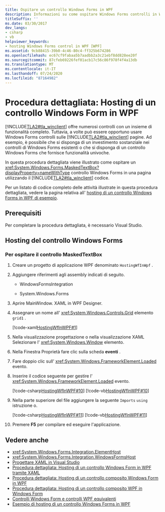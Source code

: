 ```yaml
---
title: Ospitare un controllo Windows Forms in WPF
description: Informazioni su come ospitare Windows Forms controlli in Windows Presentation Foundation, che fornisce già molti controlli con un set di funzionalità avanzate.
titleSuffix: ''
ms.date: 03/30/2017
dev_langs:
- csharp
- vb
helpviewer_keywords:
- hosting Windows Forms control in WPF [WPF]
ms.assetid: 9cb88415-39b0-4c46-80c4-ff325b674286
ms.openlocfilehash: ec67cf9fabaa5b7aadbb2a3c21ebf8dd828ee20f
ms.sourcegitcommit: 87cfeb69226fef01acb17c56c86f978f4f4a13db
ms.translationtype: MT
ms.contentlocale: it-IT
ms.lasthandoff: 07/24/2020
ms.locfileid: "87164982"
---
```

# <a name="walkthrough-hosting-a-windows-forms-control-in-wpf"></a>Procedura dettagliata: Hosting di un controllo Windows Form in WPF

[!INCLUDE[TLA2#tla_winclient](../../../../includes/tla2sharptla-winclient-md.md)] offre numerosi controlli con un insieme di funzionalità completo. Tuttavia, a volte può essere opportuno usare Windows Forms controlli sulle [!INCLUDE[TLA2#tla_winclient](../../../../includes/tla2sharptla-winclient-md.md)] pagine. Ad esempio, è possibile che si disponga di un investimento sostanziale nei controlli di Windows Forms esistenti o che si disponga di un controllo Windows Forms che fornisce funzionalità univoche.

In questa procedura dettagliata viene illustrato come ospitare un <xref:System.Windows.Forms.MaskedTextBox?displayProperty=nameWithType> controllo Windows Forms in una pagina utilizzando il [!INCLUDE[TLA2#tla_winclient](../../../../includes/tla2sharptla-winclient-md.md)] codice.

Per un listato di codice completo delle attività illustrate in questa procedura dettagliata, vedere la pagina relativa all' [hosting di un controllo Windows Forms in WPF di esempio](https://github.com/Microsoft/WPF-Samples/tree/master/Migration%20and%20Interoperability/HostingWfInWPF).

## <a name="prerequisites"></a>Prerequisiti

Per completare la procedura dettagliata, è necessario Visual Studio.

## <a name="hosting-the-windows-forms-control"></a>Hosting del controllo Windows Forms

### <a name="to-host-the-maskedtextbox-control"></a>Per ospitare il controllo MaskedTextBox

1. Creare un progetto di applicazione WPF denominato `HostingWfInWpf` .

2. Aggiungere riferimenti agli assembly indicati di seguito.

    - WindowsFormsIntegration

    - System.Windows.Forms

3. Aprire MainWindow. XAML in WPF Designer.

4. Assegnare un nome all' <xref:System.Windows.Controls.Grid> elemento `grid1` .

     [!code-xaml[HostingWfInWPF#1](~/samples/snippets/csharp/VS_Snippets_Wpf/HostingWfInWPF/CSharp/HostingWfInWPF/Window1.xaml#1)]

5. Nella visualizzazione progettazione o nella visualizzazione XAML Selezionare l' <xref:System.Windows.Window> elemento.

6. Nella Finestra Proprietà fare clic sulla scheda **eventi** .

7. Fare doppio clic sull' <xref:System.Windows.FrameworkElement.Loaded> evento.

8. Inserire il codice seguente per gestire l' <xref:System.Windows.FrameworkElement.Loaded> evento.

     [!code-csharp[HostingWfInWPF#10](~/samples/snippets/csharp/VS_Snippets_Wpf/HostingWfInWPF/CSharp/HostingWfInWPF/Window1.xaml.cs#10)]
     [!code-vb[HostingWfInWPF#10](~/samples/snippets/visualbasic/VS_Snippets_Wpf/HostingWfInWPF/VisualBasic/HostingWfInWpf/Window1.xaml.vb#10)]

9. Nella parte superiore del file aggiungere la seguente `Imports` `using` istruzione o.

     [!code-csharp[HostingWfInWPF#11](~/samples/snippets/csharp/VS_Snippets_Wpf/HostingWfInWPF/CSharp/HostingWfInWPF/Window1.xaml.cs#11)]
     [!code-vb[HostingWfInWPF#11](~/samples/snippets/visualbasic/VS_Snippets_Wpf/HostingWfInWPF/VisualBasic/HostingWfInWpf/Window1.xaml.vb#11)]

10. Premere **F5** per compilare ed eseguire l'applicazione.

## <a name="see-also"></a>Vedere anche

- <xref:System.Windows.Forms.Integration.ElementHost>
- <xref:System.Windows.Forms.Integration.WindowsFormsHost>
- [Progettare XAML in Visual Studio](/visualstudio/xaml-tools/designing-xaml-in-visual-studio)
- [Procedura dettagliata: Hosting di un controllo Windows Form in WPF tramite XAML](walkthrough-hosting-a-windows-forms-control-in-wpf-by-using-xaml.md)
- [Procedura dettagliata: Hosting di un controllo composito Windows Form in WPF](walkthrough-hosting-a-windows-forms-composite-control-in-wpf.md)
- [Procedura dettagliata: Hosting di un controllo composito WPF in Windows Form](walkthrough-hosting-a-wpf-composite-control-in-windows-forms.md)
- [Controlli Windows Form e controlli WPF equivalenti](windows-forms-controls-and-equivalent-wpf-controls.md)
- [Esempio di hosting di un controllo Windows Forms in WPF](https://github.com/Microsoft/WPF-Samples/tree/master/Migration%20and%20Interoperability/HostingWfInWPF)
